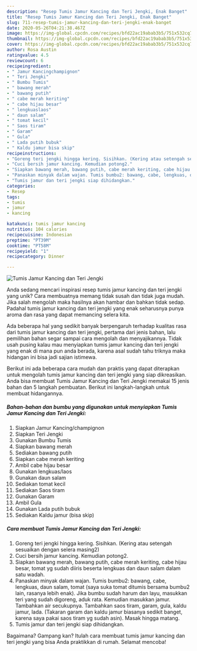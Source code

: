 ```yaml
---
description: "Resep Tumis Jamur Kancing dan Teri Jengki, Enak Banget"
title: "Resep Tumis Jamur Kancing dan Teri Jengki, Enak Banget"
slug: 711-resep-tumis-jamur-kancing-dan-teri-jengki-enak-banget
date: 2020-05-26T04:21:38.467Z
image: https://img-global.cpcdn.com/recipes/bfd22ac19abab3b5/751x532cq70/tumis-jamur-kancing-dan-teri-jengki-foto-resep-utama.jpg
thumbnail: https://img-global.cpcdn.com/recipes/bfd22ac19abab3b5/751x532cq70/tumis-jamur-kancing-dan-teri-jengki-foto-resep-utama.jpg
cover: https://img-global.cpcdn.com/recipes/bfd22ac19abab3b5/751x532cq70/tumis-jamur-kancing-dan-teri-jengki-foto-resep-utama.jpg
author: Rosa Austin
ratingvalue: 4.5
reviewcount: 6
recipeingredient:
- " Jamur Kancingchampignon"
- " Teri Jengki"
- " Bumbu Tumis"
- " bawang merah"
- " bawang putih"
- " cabe merah keriting"
- " cabe hijau besar"
- " lengkuaslaos"
- " daun salam"
- " tomat kecil"
- " Saos tiram"
- " Garam"
- " Gula"
- " Lada putih bubuk"
- " Kaldu jamur bisa skip"
recipeinstructions:
- "Goreng teri jengki hingga kering. Sisihkan. (Kering atau setengah sesuaikan dengan selera masing2)"
- "Cuci bersih jamur kancing. Kemudian potong2."
- "Siapkan bawang merah, bawang putih, cabe merah keriting, cabe hijau besar, tomat yg sudah diiris beserta lengkuas dan daun salam dalam satu wadah."
- "Panaskan minyak dalam wajan. Tumis bumbu2: bawang, cabe, lengkuas, daun salam, tomat (saya suka tomat ditumis bersama bumbu2 lain, rasanya lebih enak). Jika bumbu sudah harum dan layu, masukkan teri yang sudah digoreng, aduk rata. Kemudian masukkan jamur. Tambahkan air secukupnya. Tambahkan saos tiram, garam, gula, kaldu jamur, lada. (Takaran garam dan kaldu jamur biasanya sedikit banget, karena saya pakai saos tiram yg sudah asin). Masak hingga matang."
- "Tumis jamur dan teri jengki siap dihidangkan."
categories:
- Resep
tags:
- tumis
- jamur
- kancing

katakunci: tumis jamur kancing 
nutrition: 104 calories
recipecuisine: Indonesian
preptime: "PT39M"
cooktime: "PT58M"
recipeyield: "1"
recipecategory: Dinner

---
```



![Tumis Jamur Kancing dan Teri Jengki](https://img-global.cpcdn.com/recipes/bfd22ac19abab3b5/751x532cq70/tumis-jamur-kancing-dan-teri-jengki-foto-resep-utama.jpg)

Anda sedang mencari inspirasi resep tumis jamur kancing dan teri jengki yang unik? Cara membuatnya memang tidak susah dan tidak juga mudah. Jika salah mengolah maka hasilnya akan hambar dan bahkan tidak sedap. Padahal tumis jamur kancing dan teri jengki yang enak seharusnya punya aroma dan rasa yang dapat memancing selera kita.



Ada beberapa hal yang sedikit banyak berpengaruh terhadap kualitas rasa dari tumis jamur kancing dan teri jengki, pertama dari jenis bahan, lalu pemilihan bahan segar sampai cara mengolah dan menyajikannya. Tidak usah pusing kalau mau menyiapkan tumis jamur kancing dan teri jengki yang enak di mana pun anda berada, karena asal sudah tahu triknya maka hidangan ini bisa jadi sajian istimewa.


Berikut ini ada beberapa cara mudah dan praktis yang dapat diterapkan untuk mengolah tumis jamur kancing dan teri jengki yang siap dikreasikan. Anda bisa membuat Tumis Jamur Kancing dan Teri Jengki memakai 15 jenis bahan dan 5 langkah pembuatan. Berikut ini langkah-langkah untuk membuat hidangannya.

<!--inarticleads1-->

##### Bahan-bahan dan bumbu yang digunakan untuk menyiapkan Tumis Jamur Kancing dan Teri Jengki:

1. Siapkan  Jamur Kancing/champignon
1. Siapkan  Teri Jengki
1. Gunakan  Bumbu Tumis
1. Siapkan  bawang merah
1. Sediakan  bawang putih
1. Siapkan  cabe merah keriting
1. Ambil  cabe hijau besar
1. Gunakan  lengkuas/laos
1. Gunakan  daun salam
1. Sediakan  tomat kecil
1. Sediakan  Saos tiram
1. Gunakan  Garam
1. Ambil  Gula
1. Gunakan  Lada putih bubuk
1. Sediakan  Kaldu jamur (bisa skip)




<!--inarticleads2-->

##### Cara membuat Tumis Jamur Kancing dan Teri Jengki:

1. Goreng teri jengki hingga kering. Sisihkan. (Kering atau setengah sesuaikan dengan selera masing2)
1. Cuci bersih jamur kancing. Kemudian potong2.
1. Siapkan bawang merah, bawang putih, cabe merah keriting, cabe hijau besar, tomat yg sudah diiris beserta lengkuas dan daun salam dalam satu wadah.
1. Panaskan minyak dalam wajan. Tumis bumbu2: bawang, cabe, lengkuas, daun salam, tomat (saya suka tomat ditumis bersama bumbu2 lain, rasanya lebih enak). Jika bumbu sudah harum dan layu, masukkan teri yang sudah digoreng, aduk rata. Kemudian masukkan jamur. Tambahkan air secukupnya. Tambahkan saos tiram, garam, gula, kaldu jamur, lada. (Takaran garam dan kaldu jamur biasanya sedikit banget, karena saya pakai saos tiram yg sudah asin). Masak hingga matang.
1. Tumis jamur dan teri jengki siap dihidangkan.




Bagaimana? Gampang kan? Itulah cara membuat tumis jamur kancing dan teri jengki yang bisa Anda praktikkan di rumah. Selamat mencoba!
